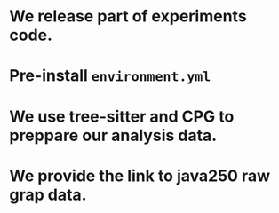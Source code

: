 # We release part of experiments code.
# Pre-install `environment.yml`
# We use tree-sitter and CPG to preppare our analysis data.
# We provide the link to java250 raw grap data. 
